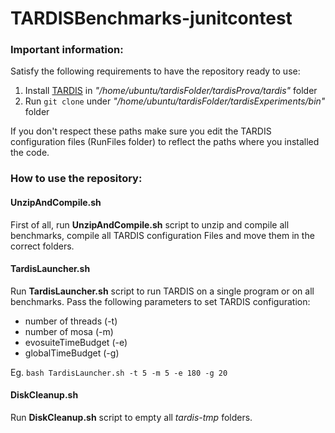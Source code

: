 # TARDISBenchmarks-junitcontest

### Important information:
Satisfy the following requirements to have the repository ready to use:
1. Install [TARDIS](https://github.com/pietrobraione/tardis) in *"/home/ubuntu/tardisFolder/tardisProva/tardis"* folder
2. Run `git clone` under *"/home/ubuntu/tardisFolder/tardisExperiments/bin"* folder

If you don't respect these paths make sure you edit the TARDIS configuration files (RunFiles folder) to reflect the paths where you installed the code.


### How to use the repository:
#### UnzipAndCompile.sh
First of all, run **UnzipAndCompile.sh** script to unzip and compile all benchmarks, compile all TARDIS configuration Files and move them in the correct folders.

#### TardisLauncher.sh
Run **TardisLauncher.sh** script to run TARDIS on a single program or on all benchmarks. Pass the following parameters to set TARDIS configuration: 
* number of threads (-t)
* number of mosa (-m)
* evosuiteTimeBudget (-e)
* globalTimeBudget (-g)

Eg. `bash TardisLauncher.sh -t 5 -m 5 -e 180 -g 20`

#### DiskCleanup.sh
Run **DiskCleanup.sh** script to empty all *tardis-tmp* folders.
